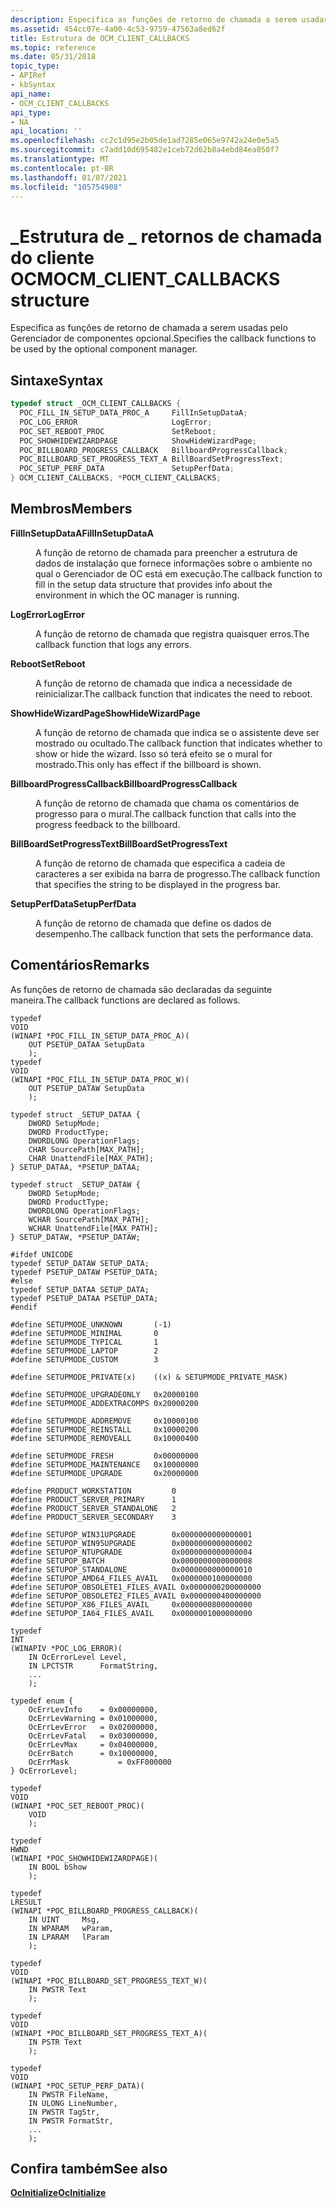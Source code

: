 ```yaml
---
description: Especifica as funções de retorno de chamada a serem usadas pelo Gerenciador de componentes opcional.
ms.assetid: 454cc07e-4a00-4c53-9759-47563a8ed62f
title: Estrutura de OCM_CLIENT_CALLBACKS
ms.topic: reference
ms.date: 05/31/2018
topic_type:
- APIRef
- kbSyntax
api_name:
- OCM_CLIENT_CALLBACKS
api_type:
- NA
api_location: ''
ms.openlocfilehash: cc2c1d95e2b05de1ad7285e065e9742a24e0e5a5
ms.sourcegitcommit: c7add10d695482e1ceb72d62b8a4ebd84ea050f7
ms.translationtype: MT
ms.contentlocale: pt-BR
ms.lasthandoff: 01/07/2021
ms.locfileid: "105754908"
---
```

# <a name="ocm_client_callbacks-structure"></a><span data-ttu-id="56e92-103">\_Estrutura de \_ retornos de chamada do cliente OCM</span><span class="sxs-lookup"><span data-stu-id="56e92-103">OCM\_CLIENT\_CALLBACKS structure</span></span>

<span data-ttu-id="56e92-104">Especifica as funções de retorno de chamada a serem usadas pelo Gerenciador de componentes opcional.</span><span class="sxs-lookup"><span data-stu-id="56e92-104">Specifies the callback functions to be used by the optional component manager.</span></span>

## <a name="syntax"></a><span data-ttu-id="56e92-105">Sintaxe</span><span class="sxs-lookup"><span data-stu-id="56e92-105">Syntax</span></span>


```C++
typedef struct _OCM_CLIENT_CALLBACKS {
  POC_FILL_IN_SETUP_DATA_PROC_A     FillInSetupDataA;
  POC_LOG_ERROR                     LogError;
  POC_SET_REBOOT_PROC               SetReboot;
  POC_SHOWHIDEWIZARDPAGE            ShowHideWizardPage;
  POC_BILLBOARD_PROGRESS_CALLBACK   BillboardProgressCallback;
  POC_BILLBOARD_SET_PROGRESS_TEXT_A BillBoardSetProgressText;
  POC_SETUP_PERF_DATA               SetupPerfData;
} OCM_CLIENT_CALLBACKS, *POCM_CLIENT_CALLBACKS;
```



## <a name="members"></a><span data-ttu-id="56e92-106">Membros</span><span class="sxs-lookup"><span data-stu-id="56e92-106">Members</span></span>

<dl> <dt>

<span data-ttu-id="56e92-107">**FillInSetupDataA**</span><span class="sxs-lookup"><span data-stu-id="56e92-107">**FillInSetupDataA**</span></span>
</dt> <dd>

<span data-ttu-id="56e92-108">A função de retorno de chamada para preencher a estrutura de dados de instalação que fornece informações sobre o ambiente no qual o Gerenciador de OC está em execução.</span><span class="sxs-lookup"><span data-stu-id="56e92-108">The callback function to fill in the setup data structure that provides info about the environment in which the OC manager is running.</span></span>

</dd> <dt>

<span data-ttu-id="56e92-109">**LogError**</span><span class="sxs-lookup"><span data-stu-id="56e92-109">**LogError**</span></span>
</dt> <dd>

<span data-ttu-id="56e92-110">A função de retorno de chamada que registra quaisquer erros.</span><span class="sxs-lookup"><span data-stu-id="56e92-110">The callback function that logs any errors.</span></span>

</dd> <dt>

<span data-ttu-id="56e92-111">**Reboot**</span><span class="sxs-lookup"><span data-stu-id="56e92-111">**SetReboot**</span></span>
</dt> <dd>

<span data-ttu-id="56e92-112">A função de retorno de chamada que indica a necessidade de reinicializar.</span><span class="sxs-lookup"><span data-stu-id="56e92-112">The callback function that indicates the need to reboot.</span></span>

</dd> <dt>

<span data-ttu-id="56e92-113">**ShowHideWizardPage**</span><span class="sxs-lookup"><span data-stu-id="56e92-113">**ShowHideWizardPage**</span></span>
</dt> <dd>

<span data-ttu-id="56e92-114">A função de retorno de chamada que indica se o assistente deve ser mostrado ou ocultado.</span><span class="sxs-lookup"><span data-stu-id="56e92-114">The callback function that indicates whether to show or hide the wizard.</span></span> <span data-ttu-id="56e92-115">Isso só terá efeito se o mural for mostrado.</span><span class="sxs-lookup"><span data-stu-id="56e92-115">This only has effect if the billboard is shown.</span></span>

</dd> <dt>

<span data-ttu-id="56e92-116">**BillboardProgressCallback**</span><span class="sxs-lookup"><span data-stu-id="56e92-116">**BillboardProgressCallback**</span></span>
</dt> <dd>

<span data-ttu-id="56e92-117">A função de retorno de chamada que chama os comentários de progresso para o mural.</span><span class="sxs-lookup"><span data-stu-id="56e92-117">The callback function that calls into the progress feedback to the billboard.</span></span>

</dd> <dt>

<span data-ttu-id="56e92-118">**BillBoardSetProgressText**</span><span class="sxs-lookup"><span data-stu-id="56e92-118">**BillBoardSetProgressText**</span></span>
</dt> <dd>

<span data-ttu-id="56e92-119">A função de retorno de chamada que especifica a cadeia de caracteres a ser exibida na barra de progresso.</span><span class="sxs-lookup"><span data-stu-id="56e92-119">The callback function that specifies the string to be displayed in the progress bar.</span></span>

</dd> <dt>

<span data-ttu-id="56e92-120">**SetupPerfData**</span><span class="sxs-lookup"><span data-stu-id="56e92-120">**SetupPerfData**</span></span>
</dt> <dd>

<span data-ttu-id="56e92-121">A função de retorno de chamada que define os dados de desempenho.</span><span class="sxs-lookup"><span data-stu-id="56e92-121">The callback function that sets the performance data.</span></span>

</dd> </dl>

## <a name="remarks"></a><span data-ttu-id="56e92-122">Comentários</span><span class="sxs-lookup"><span data-stu-id="56e92-122">Remarks</span></span>

<span data-ttu-id="56e92-123">As funções de retorno de chamada são declaradas da seguinte maneira.</span><span class="sxs-lookup"><span data-stu-id="56e92-123">The callback functions are declared as follows.</span></span>

``` syntax
typedef
VOID
(WINAPI *POC_FILL_IN_SETUP_DATA_PROC_A)(
    OUT PSETUP_DATAA SetupData
    );
typedef
VOID
(WINAPI *POC_FILL_IN_SETUP_DATA_PROC_W)(
    OUT PSETUP_DATAW SetupData
    );

typedef struct _SETUP_DATAA {
    DWORD SetupMode;
    DWORD ProductType;
    DWORDLONG OperationFlags;
    CHAR SourcePath[MAX_PATH];
    CHAR UnattendFile[MAX_PATH];
} SETUP_DATAA, *PSETUP_DATAA;

typedef struct _SETUP_DATAW {
    DWORD SetupMode;
    DWORD ProductType;
    DWORDLONG OperationFlags;
    WCHAR SourcePath[MAX_PATH];
    WCHAR UnattendFile[MAX_PATH];
} SETUP_DATAW, *PSETUP_DATAW;

#ifdef UNICODE
typedef SETUP_DATAW SETUP_DATA;
typedef PSETUP_DATAW PSETUP_DATA;
#else
typedef SETUP_DATAA SETUP_DATA;
typedef PSETUP_DATAA PSETUP_DATA;
#endif

#define SETUPMODE_UNKNOWN       (-1)
#define SETUPMODE_MINIMAL       0
#define SETUPMODE_TYPICAL       1
#define SETUPMODE_LAPTOP        2
#define SETUPMODE_CUSTOM        3

#define SETUPMODE_PRIVATE(x)    ((x) & SETUPMODE_PRIVATE_MASK)

#define SETUPMODE_UPGRADEONLY   0x20000100
#define SETUPMODE_ADDEXTRACOMPS 0x20000200

#define SETUPMODE_ADDREMOVE     0x10000100
#define SETUPMODE_REINSTALL     0x10000200
#define SETUPMODE_REMOVEALL     0x10000400

#define SETUPMODE_FRESH         0x00000000
#define SETUPMODE_MAINTENANCE   0x10000000
#define SETUPMODE_UPGRADE       0x20000000

#define PRODUCT_WORKSTATION         0
#define PRODUCT_SERVER_PRIMARY      1
#define PRODUCT_SERVER_STANDALONE   2
#define PRODUCT_SERVER_SECONDARY    3

#define SETUPOP_WIN31UPGRADE        0x0000000000000001
#define SETUPOP_WIN95UPGRADE        0x0000000000000002
#define SETUPOP_NTUPGRADE           0x0000000000000004
#define SETUPOP_BATCH               0x0000000000000008
#define SETUPOP_STANDALONE          0x0000000000000010
#define SETUPOP_AMD64_FILES_AVAIL   0x0000000100000000
#define SETUPOP_OBSOLETE1_FILES_AVAIL 0x0000000200000000 
#define SETUPOP_OBSOLETE2_FILES_AVAIL 0x0000000400000000
#define SETUPOP_X86_FILES_AVAIL     0x0000000800000000
#define SETUPOP_IA64_FILES_AVAIL    0x0000001000000000
```

``` syntax
typedef
INT
(WINAPIV *POC_LOG_ERROR)(
    IN OcErrorLevel Level,
    IN LPCTSTR      FormatString,
    ...
    );

typedef enum {
    OcErrLevInfo    = 0x00000000,
    OcErrLevWarning = 0x01000000,
    OcErrLevError   = 0x02000000,
    OcErrLevFatal   = 0x03000000,
    OcErrLevMax     = 0x04000000,
    OcErrBatch      = 0x10000000,
    OcErrMask           = 0xFF000000
} OcErrorLevel;
```

``` syntax
typedef
VOID
(WINAPI *POC_SET_REBOOT_PROC)(
    VOID
    );
```

``` syntax
typedef
HWND 
(WINAPI *POC_SHOWHIDEWIZARDPAGE)(
    IN BOOL bShow
    );
```

``` syntax
typedef
LRESULT
(WINAPI *POC_BILLBOARD_PROGRESS_CALLBACK)(
    IN UINT     Msg,
    IN WPARAM   wParam,
    IN LPARAM   lParam
    );
```

``` syntax
typedef 
VOID
(WINAPI *POC_BILLBOARD_SET_PROGRESS_TEXT_W)(
    IN PWSTR Text
    );

typedef 
VOID
(WINAPI *POC_BILLBOARD_SET_PROGRESS_TEXT_A)(
    IN PSTR Text
    );
```

``` syntax
typedef 
VOID
(WINAPI *POC_SETUP_PERF_DATA)(
    IN PWSTR FileName,
    IN ULONG LineNumber,
    IN PWSTR TagStr,
    IN PWSTR FormatStr,
    ...
    );
```

## <a name="see-also"></a><span data-ttu-id="56e92-124">Confira também</span><span class="sxs-lookup"><span data-stu-id="56e92-124">See also</span></span>

<dl> <dt>

[<span data-ttu-id="56e92-125">**OcInitialize**</span><span class="sxs-lookup"><span data-stu-id="56e92-125">**OcInitialize**</span></span>](ocinitialize.md)
</dt> </dl>

 

 



